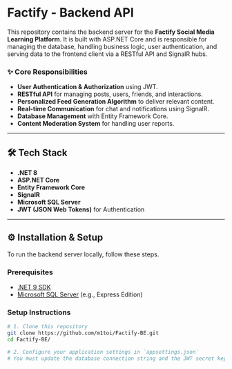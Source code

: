 # Factify - Backend API

This repository contains the backend server for the **Factify Social Media Learning Platform**. It is built with ASP.NET Core and is responsible for managing the database, handling business logic, user authentication, and serving data to the frontend client via a RESTful API and SignalR hubs.

### ✨ Core Responsibilities
-   **User Authentication & Authorization** using JWT.
-   **RESTful API** for managing posts, users, friends, and interactions.
-   **Personalized Feed Generation Algorithm** to deliver relevant content.
-   **Real-time Communication** for chat and notifications using SignalR.
-   **Database Management** with Entity Framework Core.
-   **Content Moderation System** for handling user reports.

---

## 🛠️ Tech Stack

-   **.NET 8**
-   **ASP.NET Core**
-   **Entity Framework Core**
-   **SignalR**
-   **Microsoft SQL Server**
-   **JWT (JSON Web Tokens)** for Authentication

---

## ⚙️ Installation & Setup

To run the backend server locally, follow these steps.

### Prerequisites

-   [.NET 9 SDK](https://dotnet.microsoft.com/en-us/download/dotnet/9.0)
-   [Microsoft SQL Server](https://www.microsoft.com/en-us/sql-server/sql-server-downloads) (e.g., Express Edition)

### Setup Instructions

```bash
# 1. Clone this repository
git clone https://github.com/m1toi/Factify-BE.git
cd Factify-BE/

# 2. Configure your application settings in `appsettings.json`
# You must update the database connection string and the JWT secret key.
